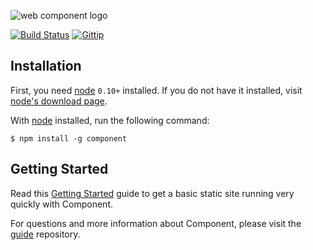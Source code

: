 
  ![web component logo](http://i49.tinypic.com/e7nj9v.png)

  [![Build Status](https://travis-ci.org/component/component.png)](https://travis-ci.org/component/component) [![Gittip](http://img.shields.io/gittip/jonathanong.png)](https://www.gittip.com/jonathanong/)

## Installation

  First, you need [node](https://nodejs.org) `0.10+` installed. If you do not have it installed, visit [node's download page](http://nodejs.org/download/).

  With [node](http://nodejs.org) installed, run the following command:

    $ npm install -g component

## Getting Started

  Read this [Getting Started](https://github.com/component/guide/blob/master/component/getting-started.md) guide to get a basic static site running very quickly with Component.

  For questions and more information about Component, please visit the [guide](https://github.com/component/guide) repository.